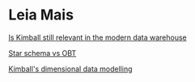 # Leia Mais

[Is Kimball still relevant in the modern data warehouse](https://www.advancinganalytics.co.uk/blog/2019/6/17/is-kimball-still-relevant-in-the-modern-data-warehouse)

[Star schema vs OBT](https://fivetran.com/blog/star-schema-vs-obt)

[Kimball's dimensional data modelling](https://www.holistics.io/books/setup-analytics/kimball-s-dimensional-data-modeling/)